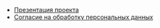 * [Презентация проекта](https://github.com/MrMeOwO/UnitedSchool/raw/master/bureaucracy/presentation.odp)
* [Согласие на обработку персональных данных](https://github.com/MrMeOwO/UnitedSchool/raw/master/bureaucracy/soglasie.pdf)
